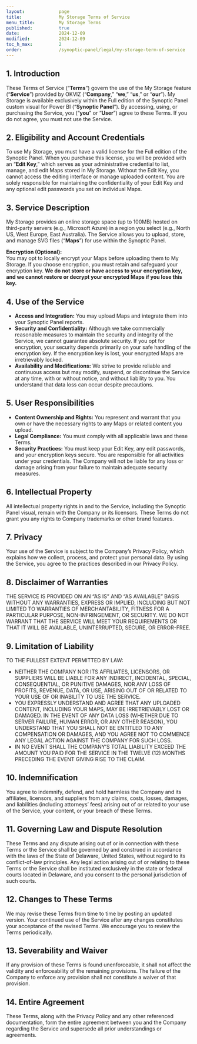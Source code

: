 ```yaml
---
layout:             page
title:              My Storage Terms of Service
menu_title:         My Storage Terms
published:          true
date:               2024-12-09
modified:           2024-12-09
toc_h_max:          2
order:              /synoptic-panel/legal/my-storage-term-of-service
---
```


## 1. Introduction  
These Terms of Service (“**Terms**”) govern the use of the My Storage feature (“**Service**”) provided by OKVIZ (“**Company**,” “**we**,” “**us**,” or “**our**”). My Storage is available exclusively within the Full edition of the Synoptic Panel custom visual for Power BI (“**Synoptic Panel**”). By accessing, using, or purchasing the Service, you (“**you**” or “**User**”) agree to these Terms. If you do not agree, you must not use the Service.

## 2. Eligibility and Account Credentials  
To use My Storage, you must have a valid license for the Full edition of the Synoptic Panel. When you purchase this license, you will be provided with an “**Edit Key**,” which serves as your administrative credential to list, manage, and edit Maps stored in My Storage. Without the Edit Key, you cannot access the editing interface or manage uploaded content. You are solely responsible for maintaining the confidentiality of your Edit Key and any optional edit passwords you set on individual Maps.

## 3. Service Description  
My Storage provides an online storage space (up to 100MB) hosted on third-party servers (e.g., Microsoft Azure) in a region you select (e.g., North US, West Europe, East Australia). The Service allows you to upload, store, and manage SVG files (“**Maps**”) for use within the Synoptic Panel.

**Encryption (Optional):**  
You may opt to locally encrypt your Maps before uploading them to My Storage. If you choose encryption, you must retain and safeguard your encryption key. **We do not store or have access to your encryption key, and we cannot restore or decrypt your encrypted Maps if you lose this key.**

## 4. Use of the Service  
- **Access and Integration:** You may upload Maps and integrate them into your Synoptic Panel reports.  
- **Security and Confidentiality:** Although we take commercially reasonable measures to maintain the security and integrity of the Service, we cannot guarantee absolute security. If you opt for encryption, your security depends primarily on your safe handling of the encryption key. If the encryption key is lost, your encrypted Maps are irretrievably locked.  
- **Availability and Modifications:** We strive to provide reliable and continuous access but may modify, suspend, or discontinue the Service at any time, with or without notice, and without liability to you. You understand that data loss can occur despite precautions.

## 5. User Responsibilities  
- **Content Ownership and Rights:** You represent and warrant that you own or have the necessary rights to any Maps or related content you upload.  
- **Legal Compliance:** You must comply with all applicable laws and these Terms.  
- **Security Practices:** You must keep your Edit Key, any edit passwords, and your encryption keys secure. You are responsible for all activities under your credentials. The Company will not be liable for any loss or damage arising from your failure to maintain adequate security measures.

## 6. Intellectual Property  
All intellectual property rights in and to the Service, including the Synoptic Panel visual, remain with the Company or its licensors. These Terms do not grant you any rights to Company trademarks or other brand features.

## 7. Privacy  
Your use of the Service is subject to the Company’s Privacy Policy, which explains how we collect, process, and protect your personal data. By using the Service, you agree to the practices described in our Privacy Policy.

## 8. Disclaimer of Warranties  
THE SERVICE IS PROVIDED ON AN “AS IS” AND “AS AVAILABLE” BASIS WITHOUT ANY WARRANTIES, EXPRESS OR IMPLIED, INCLUDING BUT NOT LIMITED TO WARRANTIES OF MERCHANTABILITY, FITNESS FOR A PARTICULAR PURPOSE, NON-INFRINGEMENT, OR SECURITY. WE DO NOT WARRANT THAT THE SERVICE WILL MEET YOUR REQUIREMENTS OR THAT IT WILL BE AVAILABLE, UNINTERRUPTED, SECURE, OR ERROR-FREE.

## 9. Limitation of Liability  
TO THE FULLEST EXTENT PERMITTED BY LAW:  
- NEITHER THE COMPANY NOR ITS AFFILIATES, LICENSORS, OR SUPPLIERS WILL BE LIABLE FOR ANY INDIRECT, INCIDENTAL, SPECIAL, CONSEQUENTIAL, OR PUNITIVE DAMAGES, NOR ANY LOSS OF PROFITS, REVENUE, DATA, OR USE, ARISING OUT OF OR RELATED TO YOUR USE OF OR INABILITY TO USE THE SERVICE.  
- YOU EXPRESSLY UNDERSTAND AND AGREE THAT ANY UPLOADED CONTENT, INCLUDING YOUR MAPS, MAY BE IRRETRIEVABLY LOST OR DAMAGED. IN THE EVENT OF ANY DATA LOSS (WHETHER DUE TO SERVER FAILURE, HUMAN ERROR, OR ANY OTHER REASON), YOU UNDERSTAND THAT YOU SHALL NOT BE ENTITLED TO ANY COMPENSATION OR DAMAGES, AND YOU AGREE NOT TO COMMENCE ANY LEGAL ACTION AGAINST THE COMPANY FOR SUCH LOSS.  
- IN NO EVENT SHALL THE COMPANY’S TOTAL LIABILITY EXCEED THE AMOUNT YOU PAID FOR THE SERVICE IN THE TWELVE (12) MONTHS PRECEDING THE EVENT GIVING RISE TO THE CLAIM.

## 10. Indemnification  
You agree to indemnify, defend, and hold harmless the Company and its affiliates, licensors, and suppliers from any claims, costs, losses, damages, and liabilities (including attorneys’ fees) arising out of or related to your use of the Service, your content, or your breach of these Terms.

## 11. Governing Law and Dispute Resolution  
These Terms and any dispute arising out of or in connection with these Terms or the Service shall be governed by and construed in accordance with the laws of the State of Delaware, United States, without regard to its conflict-of-law principles. Any legal action arising out of or relating to these Terms or the Service shall be instituted exclusively in the state or federal courts located in Delaware, and you consent to the personal jurisdiction of such courts.

## 12. Changes to These Terms  
We may revise these Terms from time to time by posting an updated version. Your continued use of the Service after any changes constitutes your acceptance of the revised Terms. We encourage you to review the Terms periodically.

## 13. Severability and Waiver  
If any provision of these Terms is found unenforceable, it shall not affect the validity and enforceability of the remaining provisions. The failure of the Company to enforce any provision shall not constitute a waiver of that provision.

## 14. Entire Agreement  
These Terms, along with the Privacy Policy and any other referenced documentation, form the entire agreement between you and the Company regarding the Service and supersede all prior understandings or agreements.
